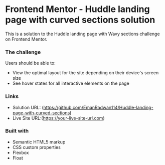 # Frontend Mentor - Huddle landing page with curved sections solution

This is a solution to the Huddle landing page with Wavy sections challenge on Frontend Mentor.

### The challenge

Users should be able to:

- View the optimal layout for the site depending on their device's screen size
- See hover states for all interactive elements on the page

### Links

- Solution URL: (https://github.com/EmanRadwan114/Huddle-landing-page-with-curved-sections)
- Live Site URL:(https://your-live-site-url.com)

### Built with

- Semantic HTML5 markup
- CSS custom properties
- Flexbox
- Float
